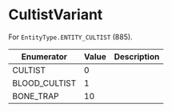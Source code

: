 # CultistVariant

For `EntityType.ENTITY_CULTIST` (885). 

| Enumerator | Value | Description |
| - | - | - |
| CULTIST | 0 |  |
| BLOOD_CULTIST | 1 |  |
| BONE_TRAP | 10 |  |
